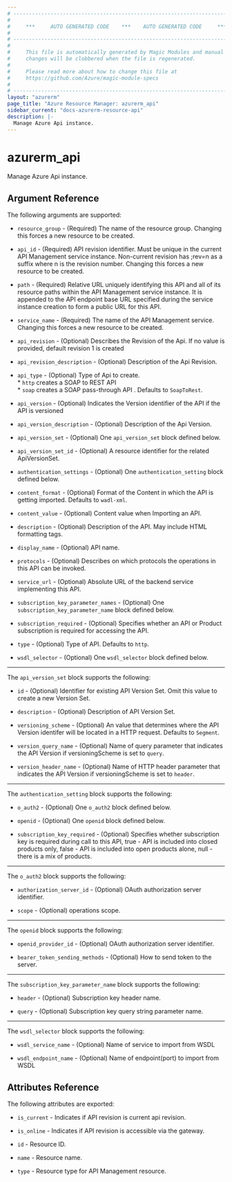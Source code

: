 ```yaml
---
# ----------------------------------------------------------------------------
#
#     ***     AUTO GENERATED CODE    ***    AUTO GENERATED CODE     ***
#
# ----------------------------------------------------------------------------
#
#     This file is automatically generated by Magic Modules and manual
#     changes will be clobbered when the file is regenerated.
#
#     Please read more about how to change this file at
#     https://github.com/Azure/magic-module-specs
#
# ----------------------------------------------------------------------------
layout: "azurerm"
page_title: "Azure Resource Manager: azurerm_api"
sidebar_current: "docs-azurerm-resource-api"
description: |-
  Manage Azure Api instance.
---
```


# azurerm_api

Manage Azure Api instance.


## Argument Reference

The following arguments are supported:

* `resource_group` - (Required) The name of the resource group. Changing this forces a new resource to be created.

* `api_id` - (Required) API revision identifier. Must be unique in the current API Management service instance. Non-current revision has ;rev=n as a suffix where n is the revision number. Changing this forces a new resource to be created.

* `path` - (Required) Relative URL uniquely identifying this API and all of its resource paths within the API Management service instance. It is appended to the API endpoint base URL specified during the service instance creation to form a public URL for this API.

* `service_name` - (Required) The name of the API Management service. Changing this forces a new resource to be created.

* `api_revision` - (Optional) Describes the Revision of the Api. If no value is provided, default revision 1 is created

* `api_revision_description` - (Optional) Description of the Api Revision.

* `api_type` - (Optional) Type of Api to create. <br> * `http` creates a SOAP to REST API <br> * `soap` creates a SOAP pass-through API . Defaults to `SoapToRest`.

* `api_version` - (Optional) Indicates the Version identifier of the API if the API is versioned

* `api_version_description` - (Optional) Description of the Api Version.

* `api_version_set` - (Optional) One `api_version_set` block defined below.

* `api_version_set_id` - (Optional) A resource identifier for the related ApiVersionSet.

* `authentication_settings` - (Optional) One `authentication_setting` block defined below.

* `content_format` - (Optional) Format of the Content in which the API is getting imported. Defaults to `wadl-xml`.

* `content_value` - (Optional) Content value when Importing an API.

* `description` - (Optional) Description of the API. May include HTML formatting tags.

* `display_name` - (Optional) API name.

* `protocols` - (Optional) Describes on which protocols the operations in this API can be invoked.

* `service_url` - (Optional) Absolute URL of the backend service implementing this API.

* `subscription_key_parameter_names` - (Optional) One `subscription_key_parameter_name` block defined below.

* `subscription_required` - (Optional) Specifies whether an API or Product subscription is required for accessing the API.

* `type` - (Optional) Type of API. Defaults to `http`.

* `wsdl_selector` - (Optional) One `wsdl_selector` block defined below.

---

The `api_version_set` block supports the following:

* `id` - (Optional) Identifier for existing API Version Set. Omit this value to create a new Version Set.

* `description` - (Optional) Description of API Version Set.

* `versioning_scheme` - (Optional) An value that determines where the API Version identifer will be located in a HTTP request. Defaults to `Segment`.

* `version_query_name` - (Optional) Name of query parameter that indicates the API Version if versioningScheme is set to `query`.

* `version_header_name` - (Optional) Name of HTTP header parameter that indicates the API Version if versioningScheme is set to `header`.

---

The `authentication_setting` block supports the following:

* `o_auth2` - (Optional) One `o_auth2` block defined below.

* `openid` - (Optional) One `openid` block defined below.

* `subscription_key_required` - (Optional) Specifies whether subscription key is required during call to this API, true - API is included into closed products only, false - API is included into open products alone, null - there is a mix of products.


---

The `o_auth2` block supports the following:

* `authorization_server_id` - (Optional) OAuth authorization server identifier.

* `scope` - (Optional) operations scope.

---

The `openid` block supports the following:

* `openid_provider_id` - (Optional) OAuth authorization server identifier.

* `bearer_token_sending_methods` - (Optional) How to send token to the server.

---

The `subscription_key_parameter_name` block supports the following:

* `header` - (Optional) Subscription key header name.

* `query` - (Optional) Subscription key query string parameter name.

---

The `wsdl_selector` block supports the following:

* `wsdl_service_name` - (Optional) Name of service to import from WSDL

* `wsdl_endpoint_name` - (Optional) Name of endpoint(port) to import from WSDL

## Attributes Reference

The following attributes are exported:

* `is_current` - Indicates if API revision is current api revision.

* `is_online` - Indicates if API revision is accessible via the gateway.

* `id` - Resource ID.

* `name` - Resource name.

* `type` - Resource type for API Management resource.
